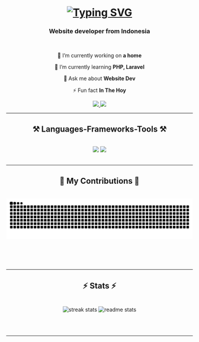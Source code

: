 <h1 align="center">
  <a href="https://github.com/MuhammadRidwan54">
    <img 
      src="https://readme-typing-svg.demolab.com?font=Fira+Code&weight=500&size=25&duration=3500&pause=500&color=14FFFF&center=true&vCenter=true&random=false&width=452&height=62&lines=Hi+Kids;This+is+your+dad;I'm+Sibe.Wee" 
      alt="Typing SVG" />
  </a>
</h1>


<h3 align="center">Website developer from Indonesia</h3>

<br/>

<div align="center">
 
 🔭 I’m currently working on **a home**
 
 🌱 I’m currently learning **PHP, Laravel**

💬 Ask me about **Website Dev**

⚡ Fun fact **In The Hoy**

 </div>
 
<div align="center"> 
  <a href="mailto:productionridwan54@gmail.com">
    <img src="https://img.shields.io/badge/Gmail-333333?style=for-the-badge&logo=gmail&logoColor=red" />
  </a>
<!--   <a href="https://linkedin.com/in/pedro-sales-muniz" target="_blank">
    <img src="https://img.shields.io/badge/LinkedIn-0077B5?style=for-the-badge&logo=linkedin&logoColor=white" target="_blank" />
  </a> -->
  <a href="https://github.com/MuhammadRidwan54" target="_blank">
     <img src="https://img.shields.io/badge/Portfolio-FF5722?style=for-the-badge&logo=todoist&logoColor=white" target="_blank" /> <!-- sqlite, safari, google-chrome are other good icon options -->
  </a>
</div>

 <hr/>
 
<h2 align="center">⚒️ Languages-Frameworks-Tools ⚒️</h2>
<br/>
<div align="center">
    <img src="https://skillicons.dev/icons?i=bootstrap,html,css,vscode,github,figma,tailwind,laravel" />
    <img src="https://skillicons.dev/icons?i=python,php,javascript,java,mysql,flask" /><br>
</div>

<br/>
<hr/>

<div align="center">
  <h2>🐍 My Contributions 🐍</h2>
  <br>
  <img alt="snake eating my contributions" src="https://raw.githubusercontent.com/muhammadridwan54/muhammadridwan54/output/github-contribution-grid-snake.svg" />
  
  <br/><br/><br/>
</div>

<hr/>

<h2 align="center">⚡ Stats ⚡</h2>
<br>
<div align=center>
  <img width=390 src="https://github-readme-stats.vercel.app/api?username=muhammadridwan54&count_private=true&theme=react&border_radius=10" alt="streak stats"/>
  <img width=390 src="https://github-readme-stats.vercel.app/api/top-langs?username=muhammadridwan54&count_private=true&show_icons=true&theme=react&rank_icon=github&border_radius=10" alt="readme stats" />
  <br/>
<!--   <img width=325 align="center" src="https://github-readme-stats-muhammadridwan54.vercel.app/api/top-langs/?username=muhammadridwan54&hide=HTML&langs_count=8&layout=compact&theme=react&border_radius=10&size_weight=0.5&count_weight=0.5&exclude_repo=github-readme-stats" alt="top langs" /> -->
</div>

<br/><br/>

<hr/>

<br/>

<div align="center">
<!-- <a href='https://ko-fi.com/V7V4RAK9C' target='_blank'><img height='64' style='border:0px;height:64px;' src='https://storage.ko-fi.com/cdn/kofi1.png?v=3' border='0' alt='Chill Kids' /></a> -->
</div>

<br/>
